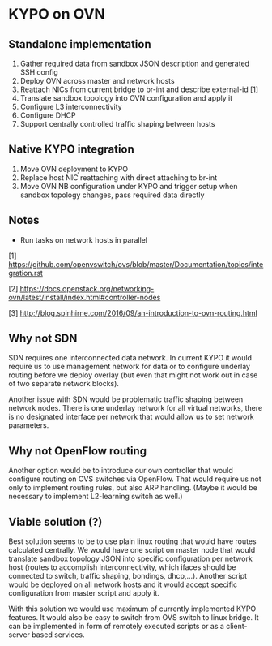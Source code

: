 # KYPO on OVN

## Standalone implementation

1. Gather required data from sandbox JSON description and generated SSH config
1. Deploy OVN across master and network hosts
1. Reattach NICs from current bridge to br-int and describe external-id [1]
1. Translate sandbox topology into OVN configuration and apply it
1. Configure L3 interconnectivity
1. Configure DHCP
1. Support centrally controlled traffic shaping between hosts

## Native KYPO integration

1. Move OVN deployment to KYPO
1. Replace host NIC reattaching with direct attaching to br-int
1. Move OVN NB configuration under KYPO and trigger setup when sandbox topology changes, pass required data directly

## Notes

- Run tasks on network hosts in parallel

[1] https://github.com/openvswitch/ovs/blob/master/Documentation/topics/integration.rst

[2] https://docs.openstack.org/networking-ovn/latest/install/index.html#controller-nodes

[3] http://blog.spinhirne.com/2016/09/an-introduction-to-ovn-routing.html

## Why not SDN

SDN requires one interconnected data network. In current KYPO it would require us to use management network for data or to configure underlay routing before we deploy overlay (but even that might not work out in case of two separate network blocks).

Another issue with SDN would be problematic traffic shaping between network nodes. There is one underlay network for all virtual networks, there is no designated interface per network that would allow us to set network parameters.

## Why not OpenFlow routing

Another option would be to introduce our own controller that would configure routing on OVS switches via OpenFlow. That would require us not only to implement routing rules, but also ARP handling. (Maybe it would be necessary to implement L2-learning switch as well.)

## Viable solution (?)

Best solution seems to be to use plain linux routing that would have routes calculated centrally. We would have one script on master node that would translate sandbox topology JSON into specific configuration per network host (routes to accomplish interconnectivity, which ifaces should be connected to switch, traffic shaping, bondings, dhcp,...). Another script would be deployed on all network hosts and it would accept specific configuration from master script and apply it.

With this solution we would use maximum of currently implemented KYPO features. It would also be easy to switch from OVS switch to linux bridge. It can be implemented in form of remotely executed scripts or as a client-server based services.